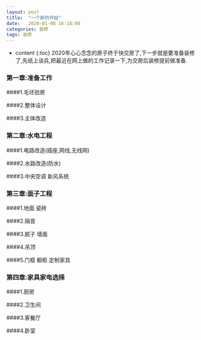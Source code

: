 ```yaml
---
layout: post
title:  "一个新的开始"
date:   2020-01-08 16:18:00
categories: 装修
tags: 装修
---
```


* content
{:toc}
2020年心心念念的房子终于快交房了,下一步就是要准备装修了,先纸上谈兵,把最近在网上做的工作记录一下,为交房后装修提前做准备.	

### 第一章:准备工作

####1.毛坯验房

####2.整体设计

####3.主体改造 

### 第二章:水电工程

####1.电路改造(插座,网线,无线网)

####2.水路改造(防水)  

####3.中央空调 新风系统

### 第三章:面子工程

####1.地面 瓷砖

####2.隔音

####3.腻子 墙面 

####4.吊顶

####5.门框 橱柜 定制家具

### 第四章:家具家电选择

####1.厨房

####2.卫生间											

####3.客餐厅

####4.卧室